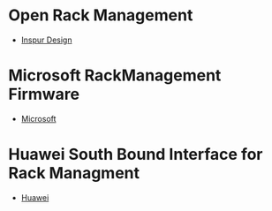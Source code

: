 # Open Rack Management
- [Inspur Design](https://drive.google.com/file/d/1LScl_BYTKQrLtLBMlRNbYRfbYF3JA1fa/edit)

# Microsoft RackManagement Firmware 
- [Microsoft](https://drive.google.com/file/d/1cU7D-hehZ4EIzxXyMBoKGIqUPd7RIeCy/edit)

# Huawei South Bound Interface for Rack Managment
 - [Huawei](https://drive.google.com/file/d/1ZqMlU79N72_EL4uMQq5g9wCAY5GdETh9/edit)
